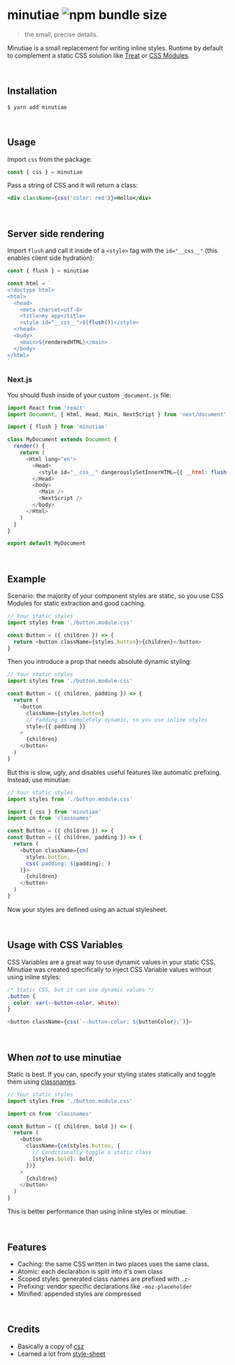# minutiae ![npm bundle size](https://img.shields.io/bundlephobia/minzip/minutiae)

> the small, precise details.

Minutiae is a small replacement for writing inline styles. Runtime by default to complement a static CSS solution like [Treat](https://seek-oss.github.io/treat/) or [CSS Modules](https://github.com/css-modules/css-modules).

<br />

## Installation

```
$ yarn add minutiae
```

<br />

## Usage

Import `css` from the package:

```ts
const { css } = minutiae
```

Pass a string of CSS and it will return a class:

```jsx
<div className={css('color: red')}>Hello</div>
```

<br />

## Server side rendering

Import `flush` and call it inside of a `<style>` tag with the `id="__css__"` (this enables client side hydration):

```ts
const { flush } = minutiae

const html = `
<!doctype html>
<html>
  <head>
    <meta charset=utf-8>
    <title>my app</title>
    <style id="__css__">${flush()}</style>
  </head>
  <body>
    <main>${renderedHTML}</main>
  </body>
</html>
`
```

### Next.js

You should flush inside of your custom `_document.js` file:

```js
import React from 'react'
import Document, { Html, Head, Main, NextScript } from 'next/document'

import { flush } from 'minutiae'

class MyDocument extends Document {
  render() {
    return (
      <Html lang="en">
        <Head>
          <style id="__css__" dangerouslySetInnerHTML={{ __html: flush() }} />
        </Head>
        <body>
          <Main />
          <NextScript />
        </body>
      </Html>
    )
  }
}

export default MyDocument
```

<br />

## Example

Scenario: the majority of your component styles are static, so you use CSS Modules for static extraction and good caching.

```js
// Your static styles
import styles from './button.module.css'

const Button = ({ children }) => {
  return <button className={styles.button}>{children}</button>
}
```

Then you introduce a prop that needs absolute dynamic styling:

```js
// Your static styles
import styles from './button.module.css'

const Button = ({ children, padding }) => {
  return (
    <button
      className={styles.button}
      // Padding is completely dynamic, so you use inline styles
      style={{ padding }}
    >
      {children}
    </button>
  )
}
```

But this is slow, ugly, and disables useful features like automatic prefixing. Instead, use minutiae:

```js
// Your static styles
import styles from './button.module.css'

import { css } from 'minutiae'
import cn from 'classnames'

const Button = ({ children }) => {
const Button = ({ children, padding }) => {
  return (
    <button className={cn(
      styles.button,
      css(`padding: ${padding};`)
    )}>
      {children}
    </button>
  )
}
```

Now your styles are defined using an actual stylesheet.

<br />

## Usage with CSS Variables

CSS Variables are a great way to use dynamic values in your static CSS. Minutiae was created specifically to inject CSS Variable values without using inline styles:

```css
/* Static CSS, but it can use dynamic values */
.button {
  color: var(--button-color, white);
}
```

```js
<button className={css(`--button-color: ${buttonColor};`)}>
```

<br />

## When _not_ to use minutiae

Static is best. If you can, specify your styling states statically and toggle them using [classnames](https://github.com/JedWatson/classnames).

```js
// Your static styles
import styles from './button.module.css'

import cn from 'classnames'

const Button = ({ children, bold }) => {
  return (
    <button
      className={cn(styles.button, {
        // Conditionally toggle a static class
        [styles.bold]: bold,
      })}
    >
      {children}
    </button>
  )
}
```

This is better performance than using inline styles or minutiae.

<br />

## Features

- Caching: the same CSS written in two places uses the same class.
- Atomic: each declaration is split into it's own class
- Scoped styles: generated class names are prefixed with `.z-`
- Prefixing: vendor specific declarations like `-moz-placeholder`
- Minified: appended styles are compressed

<br />

## Credits

- Basically a copy of [csz](https://github.com/lukejacksonn/csz)
- Learned a lot from [style-sheet](https://github.com/giuseppeg/style-sheet)
